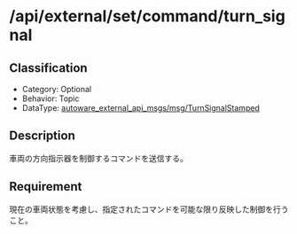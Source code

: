 # /api/external/set/command/turn_signal

## Classification

- Category: Optional
- Behavior: Topic
- DataType: [autoware_external_api_msgs/msg/TurnSignalStamped](https://github.com/tier4/autoware_api_msgs/blob/main/autoware_external_api_msgs/msg/TurnSignalStamped.msg)

## Description

車両の方向指示器を制御するコマンドを送信する。

## Requirement

現在の車両状態を考慮し、指定されたコマンドを可能な限り反映した制御を行うこと。
